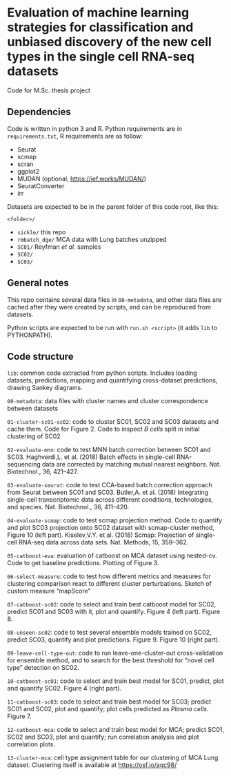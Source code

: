 # Evaluation of machine learning strategies for classification and unbiased discovery of the new cell types in the single cell RNA-seq datasets
Code for M.Sc. thesis project

## Dependencies
Code is written in python 3 and R. Python requirements are in `requirements.txt`, R requirements are as follow:
  * Seurat
  * scmap
  * scran
  * ggplot2
  * MUDAN (optional; https://jef.works/MUDAN/)
  * SeuratConverter
  * irr

Datasets are expected to be in the parent folder of this code root, like this:

`<folder>/`
  * `sickle/` this repo
  * `rmbatch_dge/` MCA data with Lung batches unzipped
  * `SC01/` Reyfman _et al._ samples
  * `SC02/`
  * `SC03/`

## General notes
This repo contains several data files in `00-metadata`, and other data files are cached after they were created by scripts, and can be reproduced from datasets.

Python scripts are expected to be run with `run.sh <script>` (it adds `lib` to PYTHONPATH).

## Code structure
`lib`: common code extracted from python scripts. Includes loading datasets, predictions, mapping and quantifying cross-dataset predictions, drawing Sankey diagrams.

`00-metadata`: data files with cluster names and cluster correspondence between datasets

`01-cluster-sc01-sc02`: code to cluster SC01, SC02 and SC03 datasets and cache them. Code for Figure 2. Code to inspect _B cells_ split in initial clustering of SC02

`02-evaluate-mnn`: code to test MNN batch correction between SC01 and SC03. Haghverdi,L. et al. (2018) Batch effects in single-cell RNA-sequencing data are corrected by matching mutual nearest neighbors. Nat. Biotechnol., 36, 421–427.

`03-evaluate-seurat`: code to test CCA-based batch correction approach from Seurat between SC01 and SC03. Butler,A. et al. (2018) Integrating single-cell transcriptomic data across different conditions, technologies, and species. Nat. Biotechnol., 36, 411–420.

`04-evaluate-scmap`: code to test scmap projection method. Code to quantify and plot SC03 projection onto SC02 dataset with scmap-cluster method, Figure 10 (left part). Kiselev,V.Y. et al. (2018) Scmap: Projection of single-cell RNA-seq data across data sets. Nat. Methods, 15, 359–362.

`05-catboost-eva`: evaluation of catboost on MCA dataset using nested-cv. Code to get baseline predictions. Plotting of Figure 3.

`06-select-measure`: code to test how different metrics and measures for clustering comparison react to different cluster perturbations. Sketch of custom measure “mapScore”

`07-catboost-sc02`: code to select and train best catboost model for SC02, predict SC01 and SC03 with it, plot and quantify. Figure 4 (left part). Figure 8.

`08-unseen-sc02`: code to test several ensemble models trained on SC02, predict SC03, quantify and plot predictions. Figure 9. Figure 10 (right part).

`09-leave-cell-type-out`: code to run leave-one-cluster-out cross-validation for ensemble method, and to search for the best threshold for “novel cell type” detection on SC02.

`10-catboost-sc01`: code to select and train best model for SC01, predict, plot and quantify SC02. Figure 4 (right part).

`11-catboost-sc03`: code to select and train best model for SC03; predict SC01 and SC02, plot and quantify; plot cells predicted as _Plasma cells_. Figure 7.

`12-catboost-mca`: code to select and train best model for MCA; predict SC01, SC02 and SC03, plot and quantify; run correlation analysis and plot correlation plots.

`13-cluster-mca`: cell type assignment table for our clustering of MCA Lung dataset. Clustering itself is available at https://osf.io/agc98/
